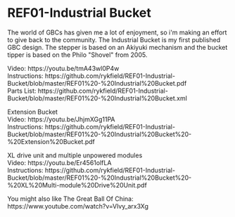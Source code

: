 # REF01-Industrial Bucket
The world of GBCs has given me a lot of enjoyment, so i'm making an effort to give back to the community.  The Industrial Bucket is my first published GBC design.  The stepper is based on an Akiyuki mechanism and the bucket tipper is based on the Philo "Shovel" from 2005.

<P>Video: https://youtu.be/tmA43wl0P4w
<BR>Instructions: https://github.com/rykfield/REF01-Industrial-Bucket/blob/master/REF01%20-%20Industrial%20Bucket.pdf
<BR>Parts List: https://github.com/rykfield/REF01-Industrial-Bucket/blob/master/REF01%20-%20Industrial%20Bucket.xml

<P>Extension Bucket
<BR>Video: https://youtu.be/JhjmXGg11PA
<BR>Instructions: https://github.com/rykfield/REF01-Industrial-Bucket/blob/master/REF01%20-%20Industrial%20Bucket%20-%20Extension%20Bucket.pdf

<P>XL drive unit and multiple unpowered modules
<BR>Video: https://youtu.be/Er4561olfLA
<BR>Instructions: https://github.com/rykfield/REF01-Industrial-Bucket/blob/master/REF01%20-%20Industrial%20Bucket%20-%20XL%20Multi-module%20Drive%20Unit.pdf

<P>You might also like The Great Ball Of China: https://www.youtube.com/watch?v=Vlvy_arx3Xg